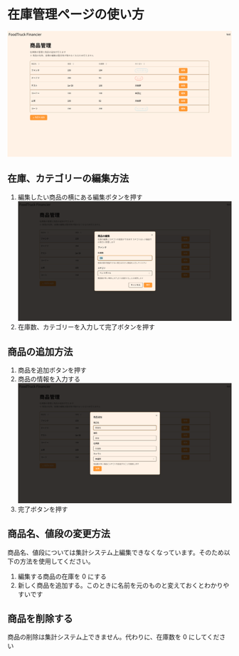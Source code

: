 # 在庫管理ページの使い方

![1](/public/register/stock/1.png)

## 在庫、カテゴリーの編集方法

1. 編集したい商品の横にある編集ボタンを押す ![2](/public/register/stock/2.png)
2. 在庫数、カテゴリーを入力して完了ボタンを押す

## 商品の追加方法

1. 商品を追加ボタンを押す
2. 商品の情報を入力する ![3](/public/register/stock/3.png)
3. 完了ボタンを押す

## 商品名、値段の変更方法

商品名、値段については集計システム上編集できなくなっています。そのため以下の方法を使用してください。

1. 編集する商品の在庫を 0 にする
2. 新しく商品を追加する。このときに名前を元のものと変えておくとわかりやすいです

## 商品を削除する

商品の削除は集計システム上できません。代わりに、在庫数を 0 にしてください
